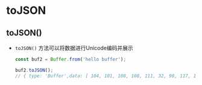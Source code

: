 # toJSON

## toJSON()

+ `toJSON()` 方法可以将数据进行Unicode编码并展示

  ```js
  const buf2 = Buffer.from('hello buffer');

  buf2.toJSON();
  // { type: 'Buffer',data: [ 104, 101, 108, 108, 111, 32, 98, 117, 102, 102, 101, 114 ] }
  ```

